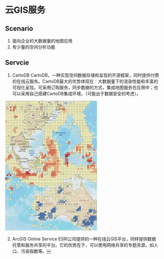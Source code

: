 # 云GIS服务

## Scenario
1. 面向企业的大数据量的地图应用
2. 有少量的空间分析功能


## Servcie
1. CartoDB
CartoDB，一种实现空间数据存储和呈现的开源框架，同时提供付费的在线云服务。CartoDB最大的优势体现在：大数据量下的渲染性能和丰富的可视化呈现。可采用订购服务，同步数据的方式，集成地图服务在应用中；也可以采用自己搭建CartoDB集成环境，（可能出于数据安全的考虑）。

<img src="resources/grids.png" alt="Drawing" style="width: 300px;"/>  

2. ArcGIS Online Service
ESRI公司提供的一种在线云GIS平台，同样提供数据托管和服务共享的平台。它的优势在于，可以使用网络共享的专题资源，如人口、污染指数等。￼
